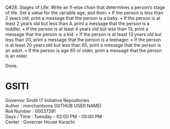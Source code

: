 Q#28. Stages of Life: Write an if-else chain that determines a person’s stage of life. Set a value for the variable age, and then:
      • If the person is less than 2 years old, print a message that the person is a baby.
      • If the person is at least 2 years old but less than 4, print a message that the person is a toddler.
      • If the person is at least 4 years old but less than 13, print a message that the person is a kid.
      • If the person is at least 13 years old but less than 20, print a message that the person is a teenager.
      • If the person is at least 20 years old but less than 65, print a message that the person is an adult.
      • If the person is age 65 or older, print a message that the person is an elder.

Done.


# GSITI
Governor Sindh IT Initiative Repositories <br>
Author       : merchantsons (GITHUB USER NAME) <br>
Roll Number  : 00037391 <br>
Days / Time  : Tuesday - 02:00 PM - 05:00 PM <br>
Center       : Governer House Karachi <br>